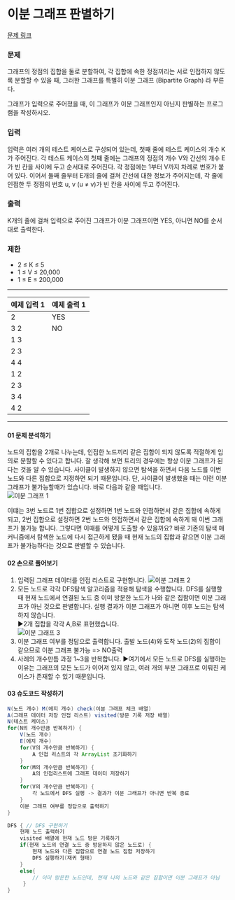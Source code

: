 # 이분 그래프 판별하기

[문제 링크](https://www.acmicpc.net/problem/1707)

### 문제
그래프의 정점의 집합을 둘로 분할하여, 각 집합에 속한 정점끼리는 서로 인접하지 않도록 분할할 수 있을 때, 그러한 그래프를 특별히 이분 그래프 (Bipartite Graph) 라 부른다.

그래프가 입력으로 주어졌을 때, 이 그래프가 이분 그래프인지 아닌지 판별하는 프로그램을 작성하시오.

### 입력
입력은 여러 개의 테스트 케이스로 구성되어 있는데, 첫째 줄에 테스트 케이스의 개수 K가 주어진다. 각 테스트 케이스의 첫째 줄에는 그래프의 정점의 개수 V와 간선의 개수 E가 빈 칸을 사이에 두고 순서대로 주어진다. 각 정점에는 1부터 V까지 차례로 번호가 붙어 있다. 이어서 둘째 줄부터 E개의 줄에 걸쳐 간선에 대한 정보가 주어지는데, 각 줄에 인접한 두 정점의 번호 u, v (u ≠ v)가 빈 칸을 사이에 두고 주어진다.

### 출력
K개의 줄에 걸쳐 입력으로 주어진 그래프가 이분 그래프이면 YES, 아니면 NO를 순서대로 출력한다.

### 제한
- 2 ≤ K ≤ 5
- 1 ≤ V ≤ 20,000
- 1 ≤ E ≤ 200,000

***

<table class="table">
        <thead><tr>
<th>예제 입력 1</th>
<th>예제 출력 1</th>
</tr>
</thead>
        <tbody><tr>
<td>2     </td>
<td>YES     </td>
</tr>
<tr>
<td>3 2     </td>
<td>NO     </td>
</tr>
<tr>
<td>1 3     </td>
</tr>
<tr>
<td>2 3     </td>
</tr>
<tr>
<td>4 4     </td>
</tr>
<tr>
<td>1 2    </td>
</tr>
<tr>
<td>2 3     </td>
</tr>
<tr>
<td>3 4    </td>
</tr>
<tr>
<td>4 2     </td>
</tr>
</tbody>
      </table>

___

#### 01 문제 분석하기
노드의 집합을 2개로 나누는데, 인접한 노드끼리 같은 집합이 되지 않도록 
적절하게 임의로 분할할 수 있다고 합니다. 잘 생각해 보면 트리의 경우에는 항상
이분 그래프가 된다는 것을 알 수 있습니다. 사이클이 발생하지 않으면 탐색을 
하면서 다음 노드를 이번 노드와 다른 집합으로 지정하면 되기 때문입니다. 
단, 사이클이 발생했을 때는 이런 이분 그래프가 불가능할때가 있습니다. 
바로 다음과 같을 때입니다.  
![이분 그래프 1](https://github.com/leesulgi66/Algorithm/assets/107823688/6e79ba08-9919-421b-bf94-8d0a869ee5b7)

이떄는 3번 노드르 1번 집합으로 설정하면 1번 노드와 인접하면서 같은 집합에 
속하게 되고, 2번 집합으로 설정하면 2번 노드와 인접하면서 같은 집합에 속하게 돼 
이번 그래프가 불가능 합니다. 그렇다면 이때를 어떻게 도출할 수 있을까요? 
바로 기존의 탐색 매커니즘에서 탐색한 노드에 다시 접근하게 됐을 때 현재 
노드의 집합과 같으면 이분 그래프가 불가능하다는 것으로 판별할 수 있습니다.


#### 02 손으로 풀어보기

1. 입력된 그래프 데이터를 인접 리스트로 구현합니다.
   ![이분 그래프 2](https://github.com/leesulgi66/Algorithm/assets/107823688/7193b89b-0a24-498b-b0ae-7a9138e9a035)
2. 모든 노드로 각각 DFS탐색 알고리즘을 적용해 탐색을 수행합니다. DFS를 실행할 때 
현재 노드에서 연결된 노드 중 이미 방문한 노드가 나와 같은 집함이면 이분 그래프가 
아닌 것으로 판별합니다. 실행 결과가 이분 그래프가 아니면 이후 노드는 
탐색하지 않습니다.  
▶2개 집합을 각각 A,B로 표현했습니다.  
   ![이분 그래프 3](https://github.com/leesulgi66/Algorithm/assets/107823688/c440fe15-5ded-4383-ba11-551ce23f7e77)  
3. 이분 그래프 여부를 정답으로 출력합니다.
출발 노드(4)와 도착 노드(2)의 집합이 같으므로 이분 그래프 불가능 => NO출력
4. 사례의 개수만틈 과정 1~3을 반복합니다.
▶여기에서 모든 노드로 DFS를 실행하는 이유는 그래프의 모든 노드가 이어져 있지 않고, 
여러 개의 부분 그래프로 이뤄진 케이스가 존재할 수 있기 때문입니다.


#### 03 슈도코드 작성하기
```java
N(노드 개수) M(에지 개수) check(이분 그래프 체크 배열)
A(그래프 데이터 저장 인접 리스트) visited(방문 기록 저장 배열)
N(테스트 케이스)
for(N의 개수만큼 반복하기) {
    V(노드 개수)
    E(에지 개수)
    for(V의 개수만큼 반복하기) {
        A 인접 리스트의 각 ArrayList 초기화하기
    }
    for(M의 개수만큼 반복하기) {
        A의 인접리스트에 그래프 데이터 저장하기    
    }
    for(V의 개수만큼 반복하기) {
        각 노드에서 DFS 실행 -> 결과가 이분 그래프가 아니면 반복 종료
    }
    이분 그래프 여부를 정답으로 출력하기
}

DFS { // DFS 구현하기
    현재 노드 출력하기
    visited 배열에 현재 노드 방문 기록하기
    if(현재 노드의 연결 노드 중 방문하지 않은 노드로) {
        현재 노드와 다른 집합으로 연결 노드 집합 저장하기
        DFS 실행하기(재귀 형태)
    }
    else{
        // 이미 방문한 노드인데, 현재 나의 노드와 같은 집합이면 이분 그래프가 아님
     }
}

```

